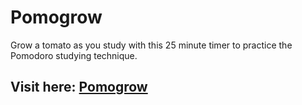 # Pomogrow
Grow a tomato as you study with this 25 minute timer to practice the Pomodoro studying technique.

## Visit here: [Pomogrow](https://karina-42.github.io/pomogrow/)
